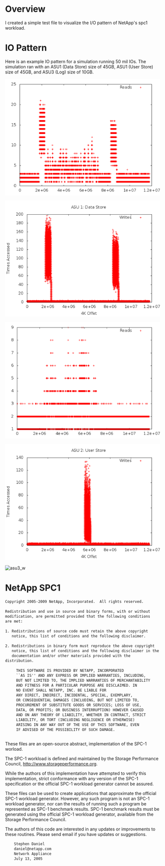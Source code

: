 # Overview
I created a simple test file to visualize the I/O pattern of NetApp's spc1 workload.

# IO Pattern
Here is an example IO pattern for a simulation running 50 mil IOs.  The
simulation ran with an ASU1 (Data Store) size of 45GB, ASU1 (User Store)
size of 45GB, and ASU3 (Log) size of 10GB.

![asu1_r](images/asu1_r.png)

![asu1_w](images/asu1_w.png)

![asu2_r](images/asu2_r.png)

![asu2_w](images/asu2_w.png)

![asu3_w](images/as3_w.png)


# NetApp SPC1

```
Copyright 2005-2009 NetApp, Incorporated.  All rights reserved.

Redistribution and use in source and binary forms, with or without
modification, are permitted provided that the following conditions
are met:

1. Redistributions of source code must retain the above copyright
   notice, this list of conditions and the following disclaimer.

2. Redistributions in binary form must reproduce the above copyright
   notice, this list of conditions and the following disclaimer in the
   documentation and/or other materials provided with the distribution.

     THIS SOFTWARE IS PROVIDED BY NETAPP, INCORPORATED
     ``AS IS'' AND ANY EXPRESS OR IMPLIED WARRANTIES, INCLUDING,
     BUT NOT LIMITED TO, THE IMPLIED WARRANTIES OF MERCHANTABILITY
     AND FITNESS FOR A PARTICULAR PURPOSE ARE DISCLAIMED. IN
     NO EVENT SHALL NETAPP, INC. BE LIABLE FOR
     ANY DIRECT, INDIRECT, INCIDENTAL, SPECIAL, EXEMPLARY,
     OR CONSEQUENTIAL DAMAGES (INCLUDING, BUT NOT LIMITED TO,
     PROCUREMENT OF SUBSTITUTE GOODS OR SERVICES; LOSS OF USE,
     DATA, OR PROFITS; OR BUSINESS INTERRUPTION) HOWEVER CAUSED
     AND ON ANY THEORY OF LIABILITY, WHETHER IN CONTRACT, STRICT
     LIABILITY, OR TORT (INCLUDING NEGLIGENCE OR OTHERWISE)
     ARISING IN ANY WAY OUT OF THE USE OF THIS SOFTWARE, EVEN
     IF ADVISED OF THE POSSIBILITY OF SUCH DAMAGE.


```

These files are an open-source abstract, implementation of the SPC-1
worload.

The SPC-1 workload is defined and maintained by the Storage Performance
Council, http://www.storageperformance.org.

While the authors of this implementation have attempted to verify this
implementation, strict conformance with any version of the SPC-1
specification or the official SPC-1 workload generator cannot be
assured.

These files can be used to create applications that approximate the
official SPC-1 workload generator.  However, any such program is not an
SPC-1 workload generator, nor can the results of running such a program
be represented as SPC-1 benchmark results.  SPC-1 benchmark results
must be generated using the official SPC-1 workload generator,
available from the Storage Performance Council.

The authors of this code are interested in any updates or improvements
to these routines.  Please send email if you have updates or
suggestions.

```
	Stephen Daniel
	daniel@netapp.com
	Network Appliance
	July 13, 2005
```
